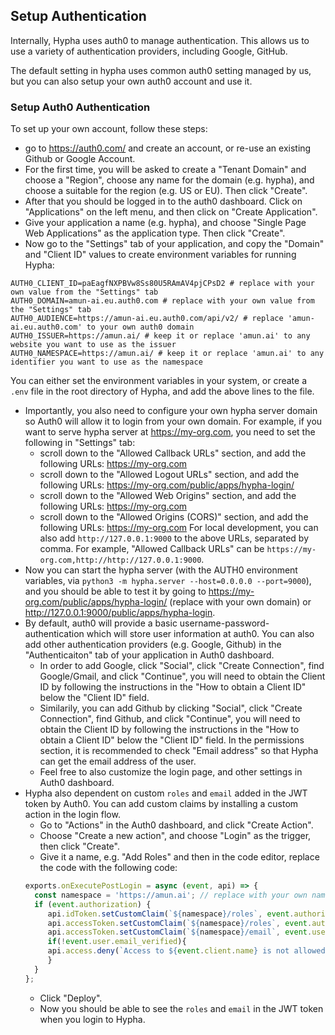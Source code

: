 ## Setup Authentication

Internally, Hypha uses auth0 to manage authentication. This allows us to use a variety of authentication providers, including Google, GitHub.

The default setting in hypha uses common auth0 setting managed by us, but you can also setup your own auth0 account and use it.

### Setup Auth0 Authentication

To set up your own account, follow these steps:
 - go to https://auth0.com/ and create an account, or re-use an existing Github or Google Account.
 - For the first time, you will be asked to create a "Tenant Domain" and choose a "Region", choose any name for the domain (e.g. hypha), and choose a suitable for the region (e.g. US or EU). Then click "Create".
 - After that you should be logged in to the auth0 dashboard. Click on "Applications" on the left menu, and then click on "Create Application".
 - Give your application a name (e.g. hypha), and choose "Single Page Web Applications" as the application type. Then click "Create".
 - Now go to the "Settings" tab of your application, and copy the "Domain" and "Client ID" values to create environment variables for running Hypha:
 ```
 AUTH0_CLIENT_ID=paEagfNXPBVw8Ss80U5RAmAV4pjCPsD2 # replace with your own value from the "Settings" tab
 AUTH0_DOMAIN=amun-ai.eu.auth0.com # replace with your own value from the "Settings" tab
 AUTH0_AUDIENCE=https://amun-ai.eu.auth0.com/api/v2/ # replace 'amun-ai.eu.auth0.com' to your own auth0 domain
 AUTH0_ISSUER=https://amun.ai/ # keep it or replace 'amun.ai' to any website you want to use as the issuer
 AUTH0_NAMESPACE=https://amun.ai/ # keep it or replace 'amun.ai' to any identifier you want to use as the namespace
 ```
 
 You can either set the environment variables in your system, or create a `.env` file in the root directory of Hypha, and add the above lines to the file.
 - Importantly, you also need to configure your own hypha server domain so Auth0 will allow it to login from your own domain. 
 For example, if you want to serve hypha server at https://my-org.com, you need to set the following in "Settings" tab:
    * scroll down to the "Allowed Callback URLs" section, and add the following URLs: https://my-org.com
    * scroll down to the "Allowed Logout URLs" section, and add the following URLs: https://my-org.com/public/apps/hypha-login/
    * scroll down to the "Allowed Web Origins" section, and add the following URLs: https://my-org.com
    * scroll down to the "Allowed Origins (CORS)" section, and add the following URLs: https://my-org.com
 For local development, you can also add `http://127.0.0.1:9000` to the above URLs, separated by comma. For example, "Allowed Callback URLs" can be `https://my-org.com,http://http://127.0.0.1:9000`.
 - Now you can start the hypha server (with the AUTH0 environment variables, via `python3 -m hypha.server --host=0.0.0.0 --port=9000`), and you should be able to test it by going to https://my-org.com/public/apps/hypha-login/ (replace with your own domain) or http://127.0.0.1:9000/public/apps/hypha-login.
 - By default, auth0 will provide a basic username-password-authentication which will store user information at auth0. You can also add other authentication providers (e.g. Google, Github) in the "Authenticaiton" tab of your application in Auth0 dashboard.
    * In order to add Google, click "Social", click "Create Connection", find Google/Gmail, and click "Continue", you will need to obtain the Client ID by following the instructions in the "How to obtain a Client ID" below the "Client ID" field.
    * Similarily, you can add Github by clicking "Social", click "Create Connection", find Github, and click "Continue", you will need to obtain the Client ID by following the instructions in the "How to obtain a Client ID" below the "Client ID" field. In the permissions section, it is recommended to check "Email address" so that Hypha can get the email address of the user.
    * Feel free to also customize the login page, and other settings in Auth0 dashboard.
 - Hypha also dependent on custom `roles` and `email` added in the JWT token by Auth0. You can add custom claims by installing a custom action in the login flow. 
    * Go to "Actions" in the Auth0 dashboard, and click "Create Action".
    * Choose "Create a new action", and choose "Login" as the trigger, then click "Create".
    * Give it a name, e.g. "Add Roles" and then in the code editor, replace the code with the following code:
    ```javascript
    exports.onExecutePostLogin = async (event, api) => {
      const namespace = 'https://amun.ai'; // replace with your own namespace, i.e. same as the AUTH0_NAMESPACE you set in the environment variables
      if (event.authorization) {
         api.idToken.setCustomClaim(`${namespace}/roles`, event.authorization.roles);
         api.accessToken.setCustomClaim(`${namespace}/roles`, event.authorization.roles);
         api.accessToken.setCustomClaim(`${namespace}/email`, event.user.email);
         if(!event.user.email_verified){
         api.access.deny(`Access to ${event.client.name} is not allowed, please verify your email.`);
         }
      }
   };
    ```
    * Click "Deploy".
    * Now you should be able to see the `roles` and `email` in the JWT token when you login to Hypha.
